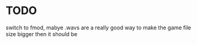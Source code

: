 # TODO
switch to fmod, mabye
.wavs are a really good way to make the game file size bigger then it should be
